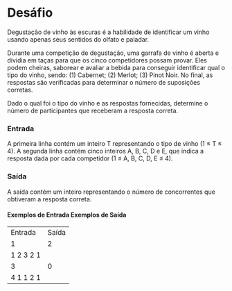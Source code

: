<h1>Desáfio</h1>
<p>Degustação de vinho às escuras é a habilidade de identificar um vinho usando apenas seus sentidos do olfato e paladar.</p>

<p>Durante uma competição de degustação, uma garrafa de vinho é aberta e dividia em taças para que os cinco competidores possam provar. Eles podem cheiras, saborear e avaliar a bebida para conseguir identificar qual o tipo do vinho, sendo: (1) Cabernet; (2) Merlot; (3) Pinot Noir. No final, as respostas são verificadas para determinar o número de suposições corretas.</p>

<p>Dado o qual foi o tipo do vinho e as respostas fornecidas, determine o número de participantes que receberam a resposta correta.</p>

<h3>Entrada</h3>
<p>A primeira linha contém um inteiro T representando o tipo de vinho (1 ≤ T ≤ 4). A segunda linha contém cinco inteiros A, B, C, D e E, que indica a resposta dada por cada competidor (1 ≤ A, B, C, D, E ≤ 4).</p>

<h3>Saída</h3>
<p>A saída contém um inteiro representando o número de concorrentes que obtiveram a resposta correta.</p>
 
<h4>Exemplos de Entrada	Exemplos de Saída</h4>
<table>
	<tr>
		<td>Entrada</td><td>Saída</td>
	</tr>
	<tr>
		<td>1</td><td>2</td>
	</tr>
	<tr>
		<td>1 2 3 2 1</td><td></td>
	</tr>
	<tr>
		<td>3</td><td>0</td>
	</tr>
	<tr>
		<td>4 1 1 2 1</td>
	</tr>
</table>
